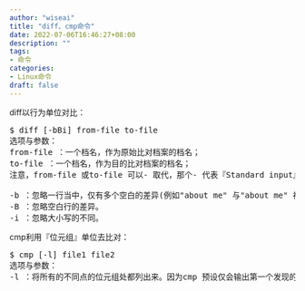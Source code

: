 ```yaml
---
author: "wiseai"
title: "diff、cmp命令"
date: 2022-07-06T16:46:27+08:00
description: ""
tags:
- 命令
categories:
- Linux命令
draft: false
---
```


diff以行为单位对比：
<pre>$ diff [-bBi] from-file to-file
选项与参数：
from-file ：一个档名，作为原始比对档案的档名；
to-file ：一个档名，作为目的比对档案的档名；
注意，from-file 或to-file 可以- 取代，那个- 代表『Standard input』之意。

-b ：忽略一行当中，仅有多个空白的差异(例如"about me" 与"about me" 视为相同
-B ：忽略空白行的差异。
-i ：忽略大小写的不同。</pre>
cmp利用『位元组』单位去比对：
<pre>$ cmp [-l] file1 file2
选项与参数：
-l ：将所有的不同点的位元组处都列出来。因为cmp 预设仅会输出第一个发现的不同点。</pre>